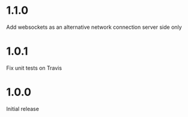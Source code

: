 
# 1.1.0
Add websockets as an alternative network connection
server side only

# 1.0.1
Fix unit tests on Travis

# 1.0.0
Initial release